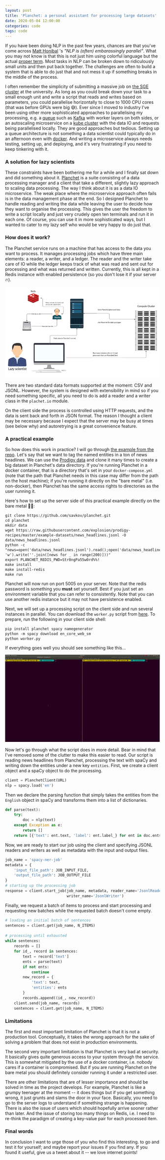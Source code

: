 ```yaml
---
layout: post
title: 'Planchet: a personal assistant for processing large datasets'
date: 2020-05-04 12:00:00
categories: code
tags: code
---
```


If you have been doing NLP in the past few years, chances are that you've come 
across [Matt Honibal](https://twitter.com/honnibal?lang=en) 's _"NLP is (often) 
embarassingly parallel"_. What you may not know is that this is not just him 
using colorful language but the actual 
[proper term](https://en.wikipedia.org/wiki/Embarrassingly_parallel).
Most tasks in NLP can be broken down to ridiculously small units and then put
back together. The challenges are often to build a system that is able to do
just that and not mess it up if something breaks in the middle of the process.

I often remember the simplicity of submitting a massive job on
[the SGE cluster](https://en.wikipedia.org/wiki/Oracle_Grid_Engine) at the
university. As long as you could break down your task to a small enough unit
and write a script that reads and writes based on parameters,
you could parallelise horizontally to close to 1000 CPU cores (that was before
GPUs were big 😅). Ever since I moved to industry I've been using other more
sophisticated approaches to parallelising my processing, e.g. 
a [queue](https://en.wikipedia.org/wiki/Message_queue) such as
[Kafka](https://kafka.apache.org/intro) with worker layers on both sides, or 
an autoscaling microservice on 
a [kube cluster](https://en.wikipedia.org/wiki/Kubernetes) with the data IO and 
requests being parallelised locally. They
are good approaches but tedious. Setting up a queue architecture is not
something a data scientist could typically do in an afternoon even with 
[docker](https://en.wikipedia.org/wiki/Docker_(software)).
And writing a microservice always needs testing, setting up, and deploying, 
and it's very frustrating if you need to keep tinkering with it.

### A solution for lazy scientists

These constraints have been bothering me for a while and I finally sat down and
did something about it. [Planchet](https://github.com/savkov/Planchet) is a 
suite consisting of a data processing manager and a client that take a 
different, slightly lazy approach to scaling data processing. 
The way I think about it is as a data IO microservice. 
The weak place where the microservice approach often fails is in
the data management phase at the end. So I designed Planchet to handle reading
and writing the data while leaving the user to decide how they want to organise
the processing. This gives the user the freedom to write a script locally and
just very crudely open ten terminals and run it in each one. Of course, you can
use it in more sophisticated ways, but I wanted to cater to my lazy self who
would be very happy to do just that.

### How does it work?

The Planchet service runs on a machine that has access to the data you want to
process. It manages processing jobs which have three main elements: a reader,
a writer, and a ledger. The reader and the writer take care of IO while the
ledger keeps track of what was read and sent out for processing and what was 
returned and written. Currently, this is all kept in a Redis instance with 
enabled persistence (so you don't lose it if your server 🔥).

![planchet diagram](https://raw.githubusercontent.com/savkov/planchet/master/img/Planchet.png)

There are two standard data formats supported at the moment: CSV and 
JSONL. However, the system is designed with extensibility in mind so if you
need something specific, all you need to do is add a reader and a writer class
in the `plachet.io` module.

On the client side the process is controlled using HTTP requests, and the data
is sent back and forth in JSON format. The reason I thought a client may be
necessary because I expect that the server may be busy at times (see 
below why) and autoretrying is a great convenience feature.

### A practical example

So how does this work in practice? I will go through 
[the example from the repo](https://github.com/savkov/planchet#example). 
Let's say that we want to tag the named entities in a ton of news headlines.
We can use the 
[Prodigy data](https://raw.githubusercontent.com/explosion/prodigy-recipes/master/example-datasets/news_headlines.jsonl) 
and clone it many times to create a big dataset in Planchet's data directory.
If you're running Planchet in a docker container, that is a directory that's set
in your `docker-compose.yml` (note that the path that Planchet needs in this 
case may differ from the path on the host machine); if you're running it 
directly on the "bare metal" (i.e. non-docker), then Planchet has the same 
access rights to directories as the user running it.

Here's how to set up the server side of this practical example directly on the 
bare metal 🧸🤘:

```shell
git clone https://github.com/savkov/planchet.git
cd planchet
mkdir data
wget https://raw.githubusercontent.com/explosion/prodigy-recipes/master/example-datasets/news_headlines.jsonl -O data/news_headlines.jsonl
python -c "news=open('data/news_headlines.jsonl').read();open('data/news_headlines.jsonl', 'w').write(''.join([news for _ in range(200)]))"
export PLANCHET_REDIS_PWD=Str0ngPa55w0rd%%!
make install
make install-redis
make run
```

Planchet will now run on port 5005 on your server. Note that the redis password 
is something you **must** set yourself. Best if you just set an environment 
variable that you can refer to consistently. Note that you can use another redis
instance but it may not have persistence enabled.


Next, we will set up a processing script on the client side and run several 
instances in parallel. You can download the `worker.py` script from 
[here](/assets/planchet/worker.py). To prepare, run the following in your 
client side shell:

```shell
pip install planchet spacy namegenerator
python -m spacy download en_core_web_sm
python worker.py
```

If everything goes well you should see something like this...

![demo gif](/assets/planchet/demo.gif)

Now let's go through what the script does in more detail. Bear in mind that I've
removed some of the clutter to make this easier to read. Our script is reading 
news headlines from Planchet, processing the text with
spaCy and writing down the entities under a new key `entities`. First, we create 
a client object and a spaCy object to do the processing. 

``` python
client = PlanchetClient(URL)
nlp = spacy.load('en')
```

Then we declare the parsing function that simply takes the entities from the
`English` object in spaCy and transforms them into a list of dictionaries.

``` python
def parse(text):
    try:
        doc = nlp(text)
    except Exception as e:
        return []
    return [{'text': ent.text, 'label': ent.label_} for ent in doc.ents]
```

Now, we are ready to start our job using the client and specifying JSONL 
readers and writers as well as metadata with the input and output files. 

```python
job_name = 'spacy-ner-job'
metadata = {
    'input_file_path': JOB_INPUT_FILE,
    'output_file_path': JOB_OUTPUT_FILE
}
# starting up the processing job
response = client.start_job(job_name, metadata, reader_name='JsonlReader',
                            writer_name='JsonlWriter')
```

Finally, we request a batch of items to process and start processing and 
requesting new batches while the requested batch doesn't come empty.

```python
# loading an initial batch of sentences
sentences = client.get(job_name, N_ITEMS)

# processing until exhausted
while sentences:
    records = []
    for id_, record in sentences:
        text = record['text']
        ents = parse(text)
        if not ents:
            continue
        new_record = {
            'text': text,
            'entities': ents
        }
        records.append((id_, new_record))
    client.send(job_name, records)
    sentences = client.get(job_name, N_ITEMS)
```


### Limitations

The first and most important limitation of Planchet is that it is not a 
production tool. Conceptually, it takes the wrong approach for the sake of
solving a problem that does not exist in production environments.

The second very important limitation is that Planchet is very bad at security.
It basically gives quite generous access to your system through the service.
This is somewhat mitigated by the use of a docker container, i.e. nobody cares
if a container is compromised. But if you are running Planchet on the bare metal
you should definitely consider running it under a restricted user.

There are other limitations that are of lesser importance and should be solved
in time as the project develops. For example, Planchet is like a grumpy teenager
at the moment -- it does things but if you get something wrong, it just grunts
and slams the door in your face. Basically, you need to go to the server logs
to understand if something strange is happening. There is also the issue of 
users which should hopefully arrive sooner rather than later. And the issue of
storing too many things on Redis, i.e. I need to re-think the paradigm of 
creating a key-value pair for each processed item.


### Final words

In conclusion I want to urge those of you who find this interesting. to go and
test it for yourself; and maybe report your issues if you find any. 
If you found it useful, give us a tweet about it -- we love internet points!